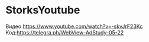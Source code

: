 # StorksYoutube
Видео https://www.youtube.com/watch?v=-skvJrF23Kc
Код:https://telegra.ph/WebView-AdStudy-05-22

